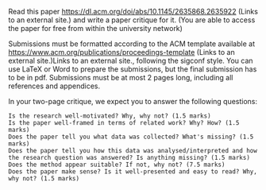 Read this paper https://dl.acm.org/doi/abs/10.1145/2635868.2635922 (Links to an external site.) and write a paper critique for it. (You are able to access the paper for free from within the university network)

Submissions must be formatted according to the ACM template available at https://www.acm.org/publications/proceedings-template (Links to an external site.)Links to an external site., following the sigconf style. You can use LaTeX or Word to prepare the submissions, but the final submission has to be in pdf. Submissions must be at most 2 pages long, including all references and appendices.

In your two-page critique, we expect you to answer the following questions:

    Is the research well-motivated? Why, why not? (1.5 marks)
    Is the paper well-framed in terms of related work? Why? How? (1.5 marks)
    Does the paper tell you what data was collected? What's missing? (1.5 marks)
    Does the paper tell you how this data was analysed/interpreted and how the research question was answered? Is anything missing? (1.5 marks)
    Does the method appear suitable? If not, why not? (7.5 marks)
    Does the paper make sense? Is it well-presented and easy to read? Why, why not? (1.5 marks)

